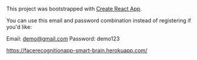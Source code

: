 This project was bootstrapped with [Create React App](https://github.com/facebook/create-react-app).

You can use this email and password combination instead of registering if you'd like:

Email: demo@gmail.com
Password: demo123

https://facerecognitionapp-smart-brain.herokuapp.com/
